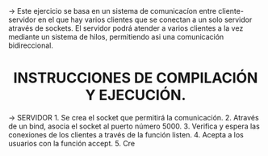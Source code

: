 <title align = "center"> EXPLICACIÓN BREVE DEL FUNCIONAMIENTO </title>
→ Este ejercicio se basa en un sistema de comunicacíon entre cliente-servidor en el que hay varios clientes que se conectan a un solo servidor através de sockets. El servidor podrá atender a varios clientes a la vez mediante un sistema de hilos, permitiendo asi una comunicación bidireccional.

<h1 align = "center"> INSTRUCCIONES DE COMPILACIÓN Y EJECUCIÓN. </h1>
→ SERVIDOR
1. Se crea el socket que permitirá la comunicación.
2. Através de un bind, asocia el socket al puerto número 5000.
3. Verifica y espera las conexiones de los clientes a través de la función listen. 
4. Acepta a los usuarios con la función accept.
5. Cre
